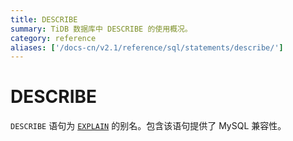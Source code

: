 ```yaml
---
title: DESCRIBE
summary: TiDB 数据库中 DESCRIBE 的使用概况。
category: reference
aliases: ['/docs-cn/v2.1/reference/sql/statements/describe/']
---
```


# DESCRIBE

`DESCRIBE` 语句为 [`EXPLAIN`](/sql-statements/sql-statement-explain.md) 的别名。包含该语句提供了 MySQL 兼容性。